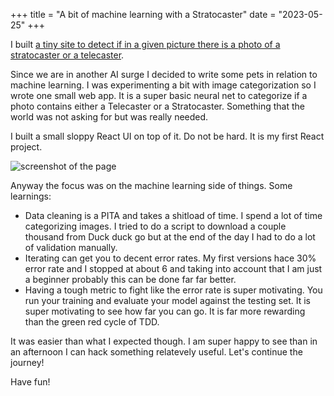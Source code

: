 +++
title = "A bit of machine learning with a Stratocaster"
date = "2023-05-25"
+++

I built [a tiny site to detect if in a given picture there is a photo of a stratocaster or a telecaster](https://resonant-puffpuff-92c2bd.netlify.app/).

Since we are in another AI surge I decided to write some pets in relation to machine learning. I was experimenting a bit with image categorization so I wrote one small web app. It is a super basic neural net to categorize if a photo contains either a Telecaster or a Stratocaster. Something that the world was not asking for but was really needed.

I built a small sloppy React UI on top of it. Do not be hard. It is my first React project.

![screenshot of the page](/posts/2023-05-25-a_bit_of_machine_learning/strato-or-tele.png)

Anyway the focus was on the machine learning side of things. Some learnings:

- Data cleaning is a PITA and takes a shitload of time. I spend a lot of time categorizing images. I tried to do a script to download a couple thousand from Duck duck go but at the end of the day I had to do a lot of validation manually.
- Iterating can get you to decent error rates. My first versions hace 30% error rate and I stopped at about 6 and taking into account that I am just a beginner probably this can be done far far better.
- Having a tough metric to fight like the error rate is super motivating. You run your training and evaluate your model against the testing set. It is super motivating to see how far you can go. It is far more rewarding than the green red cycle of TDD.

It was easier than what I expected though. I am super happy to see than in an afternoon I can hack something relatevely useful. Let's continue the journey!

Have fun!
